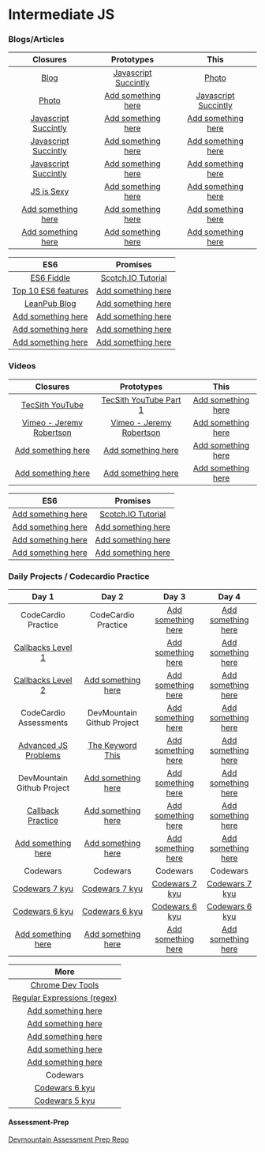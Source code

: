 # Intermediate JS

### Blogs/Articles

|                                  Closures                                    |                              Prototypes                                  |                                  This                                    |
|                              :-------------:                                 |                           :-------------:                                |                             :-----------:                                |
| <a target="_blank" href="https://goo.gl/qOkmIo">Blog</a>                     | <a target="_blank" href="https://goo.gl/mKOpI2">Javascript Succintly</a> | <a target="_blank" href="https://goo.gl/ZvHZKh">Photo</a>                |
| <a target="_blank" href="http://imgur.com/a/GChcU">Photo</a>                 | <a target="_blank" href="#">Add something here</a>                       | <a target="_blank" href="https://goo.gl/j5cg7f">Javascript Succintly</a> |
| <a target="_blank" href="https://goo.gl/tzKx1U">Javascript Succintly</a>     | <a target="_blank" href="#">Add something here</a>                       | <a target="_blank" href="#">Add something here</a>                       |
| <a target="_blank" href="https://goo.gl/tzKx1U">Javascript Succintly</a>     | <a target="_blank" href="#">Add something here</a>                       | <a target="_blank" href="#">Add something here</a>                       |
| <a target="_blank" href="https://goo.gl/tzKx1U">Javascript Succintly</a>     | <a target="_blank" href="#">Add something here</a>                       | <a target="_blank" href="#">Add something here</a>                       |
| <a target="_blank" href="https://goo.gl/6OcC9m">JS is Sexy</a>               | <a target="_blank" href="#">Add something here</a>                       | <a target="_blank" href="#">Add something here</a>                       |
| <a target="_blank" href="#">Add something here</a>                           | <a target="_blank" href="#">Add something here</a>                       | <a target="_blank" href="#">Add something here</a>                       |
| <a target="_blank" href="#">Add something here</a>                           | <a target="_blank" href="#">Add something here</a>                       | <a target="_blank" href="#">Add something here</a>                       |


|                                       ES6                                    |                                   Promises                              |
|                                  :-----------:                               |                                :-----------:                            |
| <a target="_blank" href="es6fiddle.net">ES6 Fiddle</a>                       | <a target="_blank" href="https://goo.gl/S2KAiW">Scotch.IO Tutorial</a>  |
| <a target="_blank" href="https://webapplog.com/es6/">Top 10 ES6 features</a> | <a target="_blank" href="#">Add something here</a>           |
| <a target="_blank" href="https://goo.gl/EZEhYX">LeanPub Blog</a>             | <a target="_blank" href="#">Add something here</a>           |
| <a target="_blank" href="#">Add something here</a>                           | <a target="_blank" href="#">Add something here</a>           |
| <a target="_blank" href="#">Add something here</a>                           | <a target="_blank" href="#">Add something here</a>           |
| <a target="_blank" href="#">Add something here</a>                           | <a target="_blank" href="#">Add something here</a>           |



### Videos
|                                     Closures                                 |                                   Prototypes                                 |                          This                      |
|                                 :-------------:                              |                                :-------------:                               |                     :-----------:                  |
| <a target="_blank" href="https://goo.gl/XkptkX">TecSith YouTube</a>          | <a target="_blank" href="https://goo.gl/Qgr43o">TecSith YouTube Part 1</a>   | <a target="_blank" href="#">Add something here</a> |
| <a target="_blank" href="https://goo.gl/o306T3">Vimeo - Jeremy Robertson</a> | <a target="_blank" href="https://goo.gl/o306T3">Vimeo - Jeremy Robertson</a> | <a target="_blank" href="#">Add something here</a> |
| <a target="_blank" href="#">Add something here</a>                           | <a target="_blank" href="#">Add something here</a>                           | <a target="_blank" href="#">Add something here</a> |
| <a target="_blank" href="#">Add something here</a>                           | <a target="_blank" href="#">Add something here</a>                           | <a target="_blank" href="#">Add something here</a> |

|                          ES6                       |                                   Promises                              |
|                     :-----------:                  |                                :-----------:                            |
| <a target="_blank" href="#">Add something here</a> | <a target="_blank" href="https://goo.gl/S2KAiW">Scotch.IO Tutorial</a>  |
| <a target="_blank" href="#">Add something here</a> | <a target="_blank" href="#">Add something here</a>           |
| <a target="_blank" href="#">Add something here</a> | <a target="_blank" href="#">Add something here</a>           |
| <a target="_blank" href="#">Add something here</a> | <a target="_blank" href="#">Add something here</a>           |



### Daily Projects / Codecardio Practice

|                                 Day 1                                    |                                    Day 2                               |                                 Day 3                                 |                                 Day 4                              |
|                             :-----------:                                |                                :-----------:                           |                             :-----------:                             |                             :-----------:                          |
|                           CodeCardio Practice                            |                             CodeCardio Practice                        | <a target="_blank" href="#">Add something here</a>                    | <a target="_blank" href="#">Add something here</a>                 |
| <a target="_blank" href="https://goo.gl/Z8lBBd">Callbacks Level 1</a>    | <a target="_blank" href="https://goo.gl/LYB98X"></a>                   | <a target="_blank" href="#">Add something here</a>                    | <a target="_blank" href="#">Add something here</a>                 |
| <a target="_blank" href="https://goo.gl/iNIkAa">Callbacks Level 2</a>    | <a target="_blank" href="https://goo.gl/3rLvYo">Add something here</a> | <a target="_blank" href="#">Add something here</a>                    | <a target="_blank" href="#">Add something here</a>                 |
|                          CodeCardio Assessments                          |                        DevMountain Github Project                      | <a target="_blank" href="#">Add something here</a>                    | <a target="_blank" href="#">Add something here</a>                 |
| <a target="_blank" href="https://goo.gl/4Llvwo">Advanced JS Problems</a> | <a target="_blank" href="https://goo.gl/WjVGyD">The Keyword This</a>   | <a target="_blank" href="#">Add something here</a>                    | <a target="_blank" href="#">Add something here</a>                 |
|                        DevMountain Github Project                        | <a target="_blank" href="#">Add something here</a>                     | <a target="_blank" href="#">Add something here</a>                    | <a target="_blank" href="#">Add something here</a>                 |
| <a target="_blank" href="https://goo.gl/sbzwP2">Callback Practice</a>    | <a target="_blank" href="#">Add something here</a>                     | <a target="_blank" href="#">Add something here</a>                    | <a target="_blank" href="#">Add something here</a>                 |
| <a target="_blank" href="#">Add something here</a>                       | <a target="_blank" href="#">Add something here</a>                     | <a target="_blank" href="#">Add something here</a>                    | <a target="_blank" href="#">Add something here</a>                 |
|                                  Codewars                                |                                  Codewars                              |                                  Codewars                             |                                  Codewars                          |
| <a target="_blank" href="https://goo.gl/5J3os1">Codewars 7 kyu</a>       | <a target="_blank" href="https://goo.gl/5J3os1">Codewars 7 kyu</a>     | <a target="_blank" href="https://goo.gl/5J3os1">Codewars 7 kyu</a>    | <a target="_blank" href="https://goo.gl/5J3os1">Codewars 7 kyu</a> |
| <a target="_blank" href="https://goo.gl/5OfnGL">Codewars 6 kyu</a>       | <a target="_blank" href="https://goo.gl/5OfnGL">Codewars 6 kyu</a>     | <a target="_blank" href="https://goo.gl/5OfnGL">Codewars 6 kyu</a>    | <a target="_blank" href="https://goo.gl/5OfnGL">Codewars 6 kyu</a> |
| <a target="_blank" href="#">Add something here</a>                       | <a target="_blank" href="#">Add something here</a>                     | <a target="_blank" href="#">Add something here</a>                    | <a target="_blank" href="#">Add something here</a>                 |

|                                    More                              |
|                                :-----------:                         |
| <a target="_blank" href="https://goo.gl/xqxqx9">Chrome Dev Tools</a> |
| <a target="_blank" href="regexr.com">Regular Expressions (regex)</a> |
| <a target="_blank" href="#">Add something here</a>                   |
| <a target="_blank" href="#">Add something here</a>                   |
| <a target="_blank" href="#">Add something here</a>                   |
| <a target="_blank" href="#">Add something here</a>                   |
| <a target="_blank" href="#">Add something here</a>                   |
|                                  Codewars                            |
| <a target="_blank" href="https://goo.gl/5OfnGL">Codewars 6 kyu</a>   |
| <a target="_blank" href="https://goo.gl/AWBilp">Codewars 5 kyu</a>   |



#### Assessment-Prep
<a target="_blank" href="https://github.com/DevMountain/assessment-prep">Devmountain Assessment Prep Repo</a>